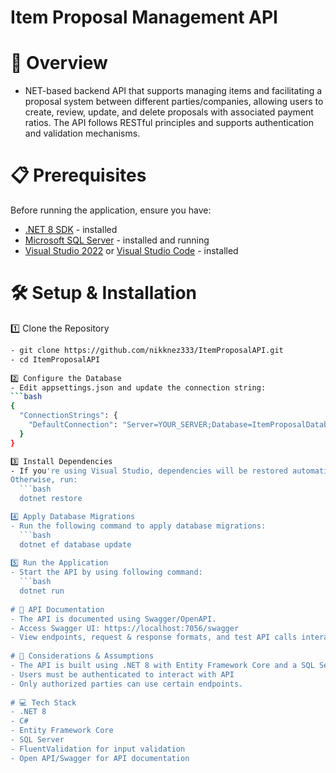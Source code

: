 # Item Proposal Management API

# 🚀 Overview
- NET-based backend API that supports managing items and facilitating a proposal system between different parties/companies, allowing users to create, review, update, and delete proposals with associated payment ratios. The API follows RESTful principles and supports authentication and validation mechanisms.
  
# 📋 Prerequisites
Before running the application, ensure you have:

- [.NET 8 SDK](https://dotnet.microsoft.com/en-us/download/dotnet/8.0) - installed
- [Microsoft SQL Server](https://www.microsoft.com/en-us/sql-server/sql-server-downloads) - installed and running
- [Visual Studio 2022](https://visualstudio.microsoft.com/downloads/) or [Visual Studio Code](https://code.visualstudio.com/download) - installed

# 🛠️ Setup & Installation
1️⃣ Clone the Repository
```bash
- git clone https://github.com/nikknez333/ItemProposalAPI.git
- cd ItemProposalAPI
  
2️⃣ Configure the Database
- Edit appsettings.json and update the connection string:
```bash
{
  "ConnectionStrings": {
    "DefaultConnection": "Server=YOUR_SERVER;Database=ItemProposalDatabase;Trusted_Connection=True;"
  }
}

3️⃣ Install Dependencies
- If you're using Visual Studio, dependencies will be restored automatically.
Otherwise, run:
  ```bash
  dotnet restore

4️⃣ Apply Database Migrations
- Run the following command to apply database migrations:
  ```bash
  dotnet ef database update
  
5️⃣ Run the Application
- Start the API by using following command:
  ```bash
  dotnet run
  
# 📖 API Documentation
- The API is documented using Swagger/OpenAPI.
- Access Swagger UI: https://localhost:7056/swagger
- View endpoints, request & response formats, and test API calls interactively.
  
# 📌 Considerations & Assumptions
- The API is built using .NET 8 with Entity Framework Core and a SQL Server database.
- Users must be authenticated to interact with API
- Only authorized parties can use certain endpoints.
  
# 💻 Tech Stack
- .NET 8
- C#
- Entity Framework Core
- SQL Server
- FluentValidation for input validation
- Open API/Swagger for API documentation
